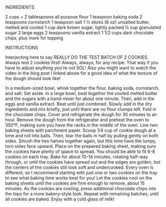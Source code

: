 INGREDIENTS

2 cups + 2 tablespoons all purpose flour
1 teaspoon baking soda
2 teaspoons cornstarch
1 teaspoon salt
1 ½ sticks (6 oz) unsalted butter, melted and cooled
1 cup dark brown sugar, lightly packed
½ cup granulated sugar
2 large eggs
2 teaspoons vanilla extract
1 1/2 cups dark chocolate chips, plus more for topping

INSTRUCTIONS

Interjecting here to say REALLY DO THE TEST BATCH OF 2 COOKIES. Always test 2 cookies first! Always, always, for any recipe. That way if you have to adjust anything you're not SOL! Also you might want to watch the video in the blog post I linked above for a good idea of what the texture of the dough should look like!

In a medium-sized bowl, whisk together the flour, baking soda, cornstarch, and salt. Set aside.
In a large bowl, beat together the cooled melted butter and the sugars with a hand-mixer for about one minute. Then, add in the eggs and vanilla extract. Beat until just combined.
Slowly add in the dry ingredients and mix briefly, just until there are no flour clumps left. Fold in the chocolate chips.
Cover and refrigerate the dough for 30 minutes to an hour.
Remove the dough from the refrigerator and preheat the oven to 350°F, making sure you have the racks in the middle of the oven. Line two baking sheets with parchment paper.
Scoop 1/4 cup of cookie dough at a time and roll into balls. Then, tear the balls in half by pulling gently on both sides. Smush the two halves together again, but this time have the lumpy, torn sides face upward. Place on the prepared baking sheet, making sure the cookies have plenty of space to spread. You should be able to fit 6-8 cookies on each tray.
Bake for about 10-14 minutes, rotating half-way through, or until the cookies have spread out and the edges are golden, but the centers of the cookies still look soft and undercooked. Every oven is different, so I recommend starting with just one or two cookies on the tray to see what baking time works best for you!
Let the cookies cool on the baking sheets until the cookies are firm enough to remove, about 15 minutes. As the cookies are cooling, press additional chocolate chips into the tops for a more bakery-style look.
Repeat with remaining batches, until all cookies are baked. Enjoy with a cold glass of milk!